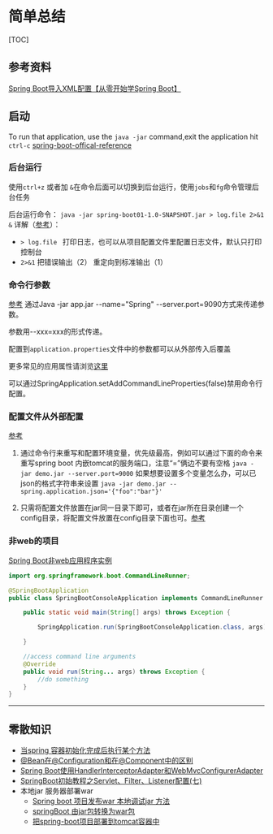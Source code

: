 # 简单总结

[TOC]


## 参考资料

[Spring Boot导入XML配置【从零开始学Spring Boot】](http://blog.csdn.net/linxingliang/article/details/52263727)


## 启动

To run that application, use the `java -jar` command,exit the application hit `ctrl-c`
[spring-boot-offical-reference](http://docs.spring.io/spring-boot/docs/2.0.0.M3/reference/htmlsingle/#getting-started-first-application-run) 


### 后台运行

使用`ctrl+z` 或者加 `&`在命令后面可以切换到后台运行，使用`jobs`和`fg`命令管理后台任务 ​

后台运行命令：
`java -jar spring-boot01-1.0-SNAPSHOT.jar > log.file 2>&1 &`
详解（[参考](https://app.yinxiang.com/shard/s9/nl/679699/eb8e1e11-f4d0-413c-8098-110924dde5e4/)）：
- `> log.file ` 打印日志，也可以从项目配置文件里配置日志文件，默认只打印控制台
- `2>&1` 把错误输出（2） 重定向到标准输出（1）



### 命令行参数

[参考](http://blog.csdn.net/isea533/article/details/50281151)
通过Java -jar app.jar --name="Spring" --server.port=9090方式来传递参数。

参数用--xxx=xxx的形式传递。

配置到`application.properties`文件中的参数都可以从外部传入后覆盖

更多常见的应用属性请浏览[这里](http://docs.spring.io/spring-boot/docs/1.2.3.RELEASE/reference/html/common-application-properties.html)

可以通过SpringApplication.setAddCommandLineProperties(false)禁用命令行配置。



### 配置文件从外部配置

[参考](http://www.jb51.net/article/108670.htm)

1. 通过命令行来重写和配置环境变量，优先级最高，例如可以通过下面的命令来重写spring boot 内嵌tomcat的服务端口，注意“=”俩边不要有空格
`java -jar demo.jar --server.port=9000`
如果想要设置多个变量怎么办，可以已json的格式字符串来设置
`java -jar demo.jar --spring.application.json='{"foo":"bar"}'`

2. 只需将配置文件放置在jar同一目录下即可，或者在jar所在目录创建一个config目录，将配置文件放置在config目录下面也可。[参考](http://blog.csdn.net/wo541075754/article/details/52540455)

    
### 非web的项目

[Spring Boot非web应用程序实例](http://www.yiibai.com/spring-boot/non-web-application-example.html)

``` java
import org.springframework.boot.CommandLineRunner;

@SpringBootApplication
public class SpringBootConsoleApplication implements CommandLineRunner {

    public static void main(String[] args) throws Exception {

        SpringApplication.run(SpringBootConsoleApplication.class, args);

    }

    //access command line arguments
    @Override
    public void run(String... args) throws Exception {
        //do something
    }
}
```


----------------


## 零散知识

- [当spring 容器初始化完成后执行某个方法](https://www.cnblogs.com/rollenholt/p/3612440.html)
- [@Bean在@Configuration和在@Component中的区别](http://blog.csdn.net/ttjxtjx/article/details/49866011)
- [Spring Boot使用HandlerInterceptorAdapter和WebMvcConfigurerAdapter](https://www.cnblogs.com/EasonJim/p/7727012.html)
- [SpringBoot初始教程之Servlet、Filter、Listener配置(七)](http://blog.csdn.net/king_is_everyone/article/details/53116744)
- 本地jar 服务器部署war
    - [Spring boot 项目发布war 本地调试jar 方法](http://blog.csdn.net/mimica247706624/article/details/60765730)
    - [springBoot 由jar包转换为war包](http://blog.csdn.net/hao134838/article/details/71436834)
    - [把spring-boot项目部署到tomcat容器中](http://blog.csdn.net/javahighness/article/details/52515226)

